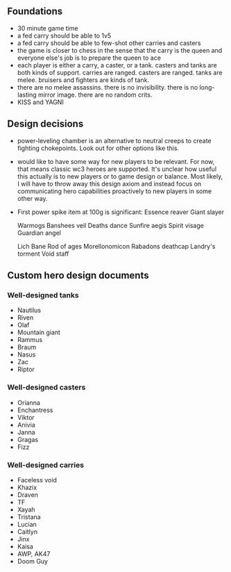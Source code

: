 ## Foundations

- 30 minute game time
- a fed carry should be able to 1v5
- a fed carry should be able to few-shot other carries and casters
- the game is closer to chess in the sense that the carry is the queen and everyone else's job is to prepare the queen to ace
- each player is either a carry, a caster, or a tank. casters and tanks are both kinds of support. carries are ranged. casters are ranged. tanks are melee. bruisers and fighters are kinds of tank.
- there are no melee assassins. there is no invisibility. there is no long-lasting mirror image. there are no random crits.
- KISS and YAGNI


## Design decisions

- power-leveling chamber is an alternative to neutral creeps to create fighting chokepoints. Look out for other options like this.
- would like to have some way for new players to be relevant. For now, that means classic wc3 heroes are supported. It's unclear how useful this actually is to new players or to game design or balance. Most likely, I will have to throw away this design axiom and instead focus on communicating hero capabilities proactively to new players in some other way.
- First power spike item at 100g is significant:
    Essence reaver
    Giant slayer

    Warmogs
    Banshees veil
    Deaths dance
    Sunfire aegis
    Spirit visage
    Guardian angel

    Lich Bane
    Rod of ages
    Morellonomicon
    Rabadons deathcap
    Landry's torment
    Void staff


## Custom hero design documents

### Well-designed tanks

- Nautilus
- Riven
- Olaf
- Mountain giant
- Rammus
- Braum
- Nasus
- Zac
- Riptor

### Well-designed casters

- Orianna
- Enchantress
- Viktor
- Anivia
- Janna
- Gragas
- Fizz

### Well-designed carries

- Faceless void
- Khazix
- Draven
- TF
- Xayah
- Tristana
- Lucian
- Caitlyn
- Jinx
- Kaisa
- AWP, AK47
- Doom Guy
